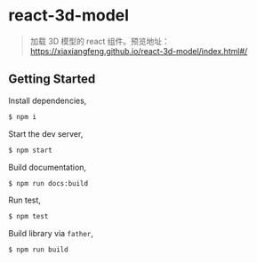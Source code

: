 # react-3d-model

> 加载 3D 模型的 react 组件。预览地址：https://xiaxiangfeng.github.io/react-3d-model/index.html#/

## Getting Started

Install dependencies,

```bash
$ npm i
```

Start the dev server,

```bash
$ npm start
```

Build documentation,

```bash
$ npm run docs:build
```

Run test,

```bash
$ npm test
```

Build library via `father`,

```bash
$ npm run build
```
